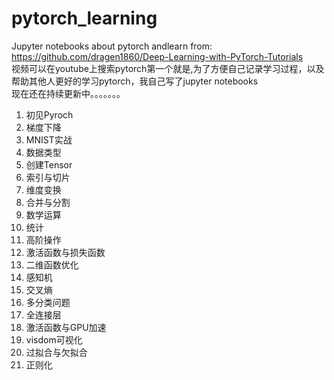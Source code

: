 # pytorch_learning
Jupyter notebooks about pytorch andlearn from:  
https://github.com/dragen1860/Deep-Learning-with-PyTorch-Tutorials  
视频可以在youtube上搜索pytorch第一个就是,为了方便自己记录学习过程，以及帮助其他人更好的学习pytorch，我自己写了jupyter notebooks  
现在还在持续更新中。。。。。。。
  
01. 初见Pyroch
02. 梯度下降
03. MNIST实战
04. 数据类型
05. 创建Tensor
06. 索引与切片
07. 维度变换
08. 合并与分割
09. 数学运算
10. 统计
11. 高阶操作
12. 激活函数与损失函数
13. 二维函数优化
14. 感知机
15. 交叉熵
16. 多分类问题
17. 全连接层
18. 激活函数与GPU加速
19. visdom可视化
20. 过拟合与欠拟合
21. 正则化
